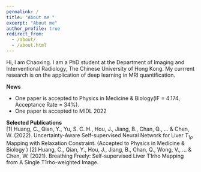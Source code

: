 ```yaml
---
permalink: /
title: "About me "
excerpt: "About me"
author_profile: true
redirect_from: 
  - /about/
  - /about.html
---
```


Hi, I am Chaoxing. I am a PhD student at the  Department of Imaging and Interventional Radiology, The Chinese University of Hong Kong. My currrent research is on the application of deep learning in MRI quantification.    

    
      
        
          
            
            
  
 **News**  
   * One paper is accepted to Physics in Medicine & Biology(IF = 4.174, Acceptance Rate = 34%).
   * One paper is accepted to MIDL 2022  
  
  
 **Selected Publications**  
 [1] Huang, C., Qian, Y., Yu, S. C. H., Hou, J., Jiang, B., Chan, Q., ... & Chen, W. (2022). Uncertainty-Aware Self-supervised Neural Network for Liver $T_ {1\rho}$ Mapping with Relaxation Constraint. (Accepted to Physics in Medicine & Biology )
 [2] Huang, C., Qian, Y., Hou, J., Jiang, B., Chan, Q., Wong, V., ... & Chen, W. (2021). Breathing Freely: Self-supervised Liver T1rho Mapping from A Single T1rho-weighted Image.  
